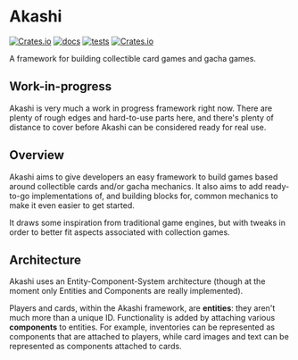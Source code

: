 # Akashi

[![Crates.io](https://img.shields.io/crates/v/akashi)](https://crates.io/crates/akashi)
[![docs](https://docs.rs/akashi/badge.svg)](https://docs.rs/akashi/0.1.0/akashi/)
[![tests](https://github.com/stmobo/akashi/workflows/tests/badge.svg)](https://github.com/stmobo/akashi)
[![Crates.io](https://img.shields.io/crates/l/akashi)](https://github.com/stmobo/akashi/blob/master/LICENSE)

A framework for building collectible card games and gacha games.

## Work-in-progress

Akashi is very much a work in progress framework right now. There are
plenty of rough edges and hard-to-use parts here, and there's plenty of
distance to cover before Akashi can be considered ready for real use.

## Overview

Akashi aims to give developers an easy framework to build games based
around collectible cards and/or gacha mechanics. It also aims to add
ready-to-go implementations of, and building blocks for, common
mechanics to make it even easier to get started.

It draws some inspiration from traditional game engines, but with tweaks
in order to better fit aspects associated with collection games.

## Architecture

Akashi uses an Entity-Component-System architecture (though at the moment
only Entities and Components are really implemented).

Players and cards, within the Akashi framework, are **entities**: they
aren't much more than a unique ID. Functionality is added by attaching
various **components** to entities.
For example, inventories can be represented as components that are
attached to players, while card images and text can be represented as
components attached to cards.
